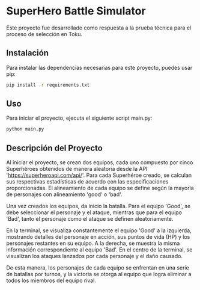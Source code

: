 # SuperHero Battle Simulator

Este proyecto fue desarrollado como respuesta a la prueba técnica para el proceso de selección en Toku.


## Instalación

Para instalar las dependencias necesarias para este proyecto, puedes usar pip:

```bash
pip install -r requirements.txt
```

## Uso
Para iniciar el proyecto, ejecuta el siguiente script main.py:
```bash
python main.py
```

## Descripción del Proyecto
Al iniciar el proyecto, se crean dos equipos, cada uno compuesto por cinco Superhéroes obtenidos de manera aleatoria desde la API 'https://superheroapi.com/api/'. Para cada Superhéroe creado, se calculan sus respectivas estadísticas de acuerdo con las especificaciones proporcionadas. El alineamiento de cada equipo se define según la mayoría de personajes con alineamiento 'good' o 'bad'.

Una vez creados los equipos, da inicio la batalla. Para el equipo 'Good', se debe seleccionar el personaje y el ataque, mientras que para el equipo 'Bad', tanto el personaje como el ataque se definen aleatoriamente.

En la terminal, se visualiza constantemente el equipo 'Good' a la izquierda, mostrando detalles del personaje en acción, sus puntos de vida (HP) y los personajes restantes en su equipo. A la derecha, se muestra la misma información correspondiente al equipo 'Bad'. En el centro de la terminal, se visualizan los ataques lanzados por cada personaje y el daño causado.

De esta manera, los personajes de cada equipo se enfrentan en una serie de batallas por turnos, y la victoria se otorga al equipo que logra eliminar a todos los miembros del equipo rival.